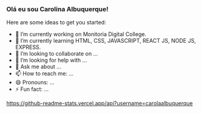 ### Olá eu sou Carolina Albuquerque!

Here are some ideas to get you started:

- 🔭 I’m currently working on Monitoria Digital College.
- 🌱 I’m currently learning HTML, CSS, JAVASCRIPT, REACT JS, NODE JS, EXPRESS.
- 👯 I’m looking to collaborate on ...
- 🤔 I’m looking for help with ...
- 💬 Ask me about ...
- 📫 How to reach me: ...
- 😄 Pronouns: ...
- ⚡ Fun fact: ...

https://github-readme-stats.vercel.app/api?username=carolaalbuquerque

